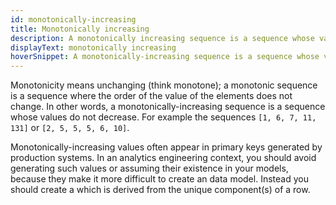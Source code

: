```yaml
---
id: monotonically-increasing
title: Monotonically increasing
description: A monotonically increasing sequence is a sequence whose values are sorted in ascending order and do not decrease. For example, the sequences 1, 6, 7, 11, 131 or 2, 5, 5, 5, 6, 10.
displayText: monotonically increasing 
hoverSnippet: A monotonically-increasing sequence is a sequence whose values are sorted in ascending order and do not decrease. For example, the sequences 1, 6, 7, 11, 131 or 2, 5, 5, 5, 6, 10.
---
```


Monotonicity means unchanging (think monotone); a monotonic sequence is a sequence where the order of the value of the elements does not change. In other words, a monotonically-increasing sequence is a sequence whose values do not decrease. For example the sequences `[1, 6, 7, 11, 131]` or `[2, 5, 5, 5, 6, 10]`.

Monotonically-increasing values often appear in primary keys generated by production systems. In an analytics engineering context, you should avoid generating such values or assuming their existence in your models, because they make it more difficult to create an <Term id="idempotent"/> data model. Instead you should create a <Term id="surrogate-key"/> which is derived from the unique component(s) of a row.
